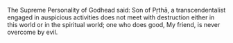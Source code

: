 The Supreme Personality of Godhead said: Son of Pṛthā, a transcendentalist engaged in auspicious activities does not meet with destruction either in this world or in the spiritual world; one who does good, My friend, is never overcome by evil.
